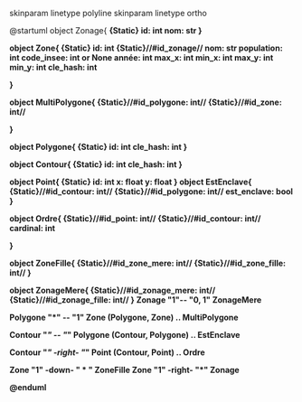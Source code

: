skinparam linetype polyline
skinparam linetype ortho

@startuml
object Zonage{
<b> {Static} id: int
nom: str
}

object Zone{
<b> {Static} id: int 
{Static}//#id_zonage//
nom: str
population: int
code_insee: int or None
année: int
max_x: int
min_x: int
max_y: int
min_y: int
cle_hash: int

}

object MultiPolygone{
{Static}//#id_polygone: int//
{Static}//#id_zone: int//

}



object Polygone{
<b> {Static} id: int
cle_hash: int
}

object Contour{
<b> {Static} id: int
cle_hash: int
}

object Point{
<b> {Static} id: int
x: float
y: float
}
object EstEnclave{
{Static}//#id_contour: int//
{Static}//#id_polygone: int//
est_enclave: bool
}

object Ordre{
{Static}//#id_point: int//
{Static}//#id_contour: int//
cardinal: int

}

object ZoneFille{
{Static}//#id_zone_mere: int//
{Static}//#id_zone_fille: int//
}

object ZonageMere{
{Static}//#id_zonage_mere: int//
{Static}//#id_zonage_fille: int//
}
Zonage "1"-- "0, 1" ZonageMere

Polygone "*" -- "1" Zone
(Polygone, Zone) .. MultiPolygone

Contour "*" -- "*" Polygone
(Contour, Polygone) .. EstEnclave

Contour "*" -right- "*" Point
(Contour, Point) .. Ordre

Zone "1" -down- " * " ZoneFille
Zone "1" -right- "*" Zonage


@enduml
